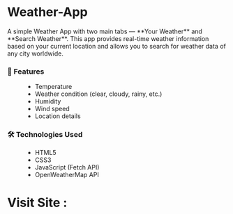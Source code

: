 # Weather-App
<p>A simple Weather App with two main tabs — **Your Weather** and **Search Weather**. This app provides real-time weather information based on your current location and allows you to search for weather data of any city worldwide.</p>

<dl>
  <dt><h3>📸 Features</h3></dt>
  <dd>
    <ul>
      <li>Temperature</li>
      <li>Weather condition (clear, cloudy, rainy, etc.)</li>
      <li>Humidity</li>
      <li>Wind speed</li>
      <li>Location details</li>
    </ul>
  </dd>
</dl>

<dl>
  <dt><h3>🛠️ Technologies Used</h3></dt>
  <dd>
    <ul>
      <li>HTML5</li>
      <li>CSS3</li>
      <li>JavaScript (Fetch API)</li>
      <li>OpenWeatherMap API</li>
    </ul>
  </dd>
</dl>

# Visit Site : 
